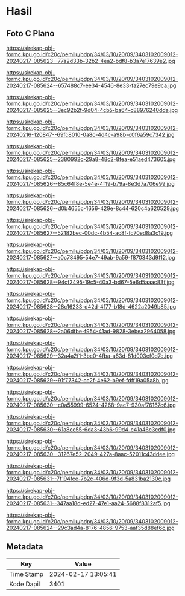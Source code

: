 # Hasil

## Foto C Plano

https://sirekap-obj-formc.kpu.go.id/c20c/pemilu/pdpr/34/03/10/20/09/3403102009012-20240217-085623--77a2d33b-32b2-4ea2-bdf8-b3a7e17639e2.jpg

https://sirekap-obj-formc.kpu.go.id/c20c/pemilu/pdpr/34/03/10/20/09/3403102009012-20240217-085624--657488c7-ee34-4546-8e33-fa27ec79e9ca.jpg

https://sirekap-obj-formc.kpu.go.id/c20c/pemilu/pdpr/34/03/10/20/09/3403102009012-20240217-085625--3ec92b2f-9d04-4cb5-ba64-c88976240dda.jpg

https://sirekap-obj-formc.kpu.go.id/c20c/pemilu/pdpr/34/03/10/20/09/3403102009012-20240216-120847--69fc8010-0a8c-4d4c-a98b-c0f6a59c7342.jpg

https://sirekap-obj-formc.kpu.go.id/c20c/pemilu/pdpr/34/03/10/20/09/3403102009012-20240217-085625--2380992c-29a8-48c2-8fea-e51aed473605.jpg

https://sirekap-obj-formc.kpu.go.id/c20c/pemilu/pdpr/34/03/10/20/09/3403102009012-20240217-085626--85c64f8e-5e4e-4f19-b79a-8e3d7a706e99.jpg

https://sirekap-obj-formc.kpu.go.id/c20c/pemilu/pdpr/34/03/10/20/09/3403102009012-20240217-085626--d0b4655c-1656-429e-8c44-620c4a620529.jpg

https://sirekap-obj-formc.kpu.go.id/c20c/pemilu/pdpr/34/03/10/20/09/3403102009012-20240217-085627--52182bec-00dc-4b54-ac8f-fc70ed8a3c19.jpg

https://sirekap-obj-formc.kpu.go.id/c20c/pemilu/pdpr/34/03/10/20/09/3403102009012-20240217-085627--a0c78495-54e7-49ab-9a59-f870343d9f12.jpg

https://sirekap-obj-formc.kpu.go.id/c20c/pemilu/pdpr/34/03/10/20/09/3403102009012-20240217-085628--94cf2495-19c5-40a3-bd67-5e6d5aaac83f.jpg

https://sirekap-obj-formc.kpu.go.id/c20c/pemilu/pdpr/34/03/10/20/09/3403102009012-20240217-085628--28c16233-d42d-4f77-b18d-4622a2049b85.jpg

https://sirekap-obj-formc.kpu.go.id/c20c/pemilu/pdpr/34/03/10/20/09/3403102009012-20240217-085628--2a06dfbe-f954-41ad-9828-3ebea2964058.jpg

https://sirekap-obj-formc.kpu.go.id/c20c/pemilu/pdpr/34/03/10/20/09/3403102009012-20240217-085629--32a4a2f1-3bc0-4fba-a63d-81d003ef0d7e.jpg

https://sirekap-obj-formc.kpu.go.id/c20c/pemilu/pdpr/34/03/10/20/09/3403102009012-20240217-085629--91f77342-cc2f-4e62-b9ef-fdff19a05a8b.jpg

https://sirekap-obj-formc.kpu.go.id/c20c/pemilu/pdpr/34/03/10/20/09/3403102009012-20240217-085630--c0a55999-6524-4268-9ac7-930af76167c6.jpg

https://sirekap-obj-formc.kpu.go.id/c20c/pemilu/pdpr/34/03/10/20/09/3403102009012-20240217-085630--61a8ce55-6da3-43b6-99d4-c41a46c3cdf0.jpg

https://sirekap-obj-formc.kpu.go.id/c20c/pemilu/pdpr/34/03/10/20/09/3403102009012-20240217-085630--31267e52-2049-427a-8aac-52011c43ddee.jpg

https://sirekap-obj-formc.kpu.go.id/c20c/pemilu/pdpr/34/03/10/20/09/3403102009012-20240217-085631--7f194fce-7b2c-406d-9f3d-5a831ba2130c.jpg

https://sirekap-obj-formc.kpu.go.id/c20c/pemilu/pdpr/34/03/10/20/09/3403102009012-20240217-085631--347aa18d-ed27-47e1-aa24-5688f8312af5.jpg

https://sirekap-obj-formc.kpu.go.id/c20c/pemilu/pdpr/34/03/10/20/09/3403102009012-20240217-085624--29c3ad4a-8176-4856-9753-aaf35d88ef6c.jpg


## Metadata

| Key        | Value               |
| ---------- | ------------------- |
| Time Stamp | 2024-02-17 13:05:41 |
| Kode Dapil | 3401                |



